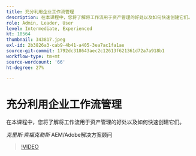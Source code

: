 ```yaml
---
title: 充分利用企业工作流管理
description: 在本课程中，您将了解将工作流用于资产管理的好处以及如何快速创建它们。
role: Admin, Leader, User
level: Intermediate, Experienced
kt: 10564
thumbnail: 343817.jpeg
exl-id: 2b3826a3-cab9-4b41-a405-3ea7ac1fa1ae
source-git-commit: 1792dc318643aec2c12613f621361d72a7a918b1
workflow-type: tm+mt
source-wordcount: '66'
ht-degree: 27%

---
```


# 充分利用企业工作流管理

在本课程中，您将了解将工作流用于资产管理的好处以及如何快速创建它们。

*克里斯·索福克勒斯* AEM/Adobe解决方案顾问

>[!VIDEO](https://video.tv.adobe.com/v/343817/?quality=12&learn=on)
